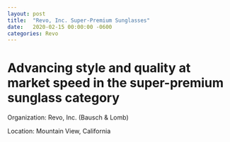 ```yaml
---
layout: post
title:  "Revo, Inc. Super-Premium Sunglasses"
date:   2020-02-15 00:00:00 -0600
categories: Revo
---
```

# Advancing style and quality at market speed in the super-premium sunglass category

Organization: Revo, Inc. (Bausch & Lomb)

Location: Mountain View, California

